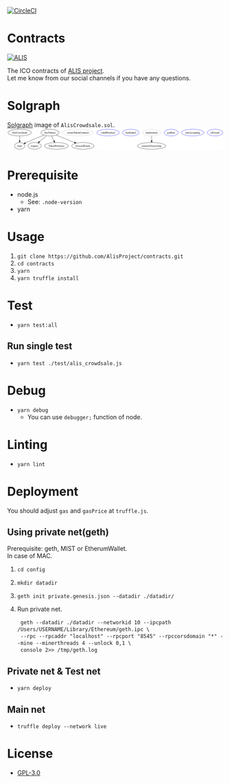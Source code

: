 [![CircleCI](https://circleci.com/gh/AlisProject/contracts/tree/master.svg?style=svg)](https://circleci.com/gh/AlisProject/contracts/tree/master)  
  
# Contracts
[![ALIS](https://alismedia.jp/img/logo.png)](https://alismedia.jp)


The ICO contracts of [ALIS project](https://alismedia.jp).  
Let me know from our social channels if you have any questions.  

# Solgraph
[Solgraph](https://github.com/raineorshine/solgraph) image of `AlisCrowdsale.sol`.  
![](./solgraph/AlisCrowdsale.png)

# Prerequisite 
- node.js
    - See: `.node-version`
- yarn

# Usage

1. `git clone https://github.com/AlisProject/contracts.git`
1. `cd contracts`
1. `yarn`
1. `yarn truffle install`

# Test
- `yarn test:all`

## Run single test
- `yarn test ./test/alis_crowdsale.js`

# Debug
- `yarn debug`
    - You can use `debugger;` function of node.

# Linting
- `yarn lint`

# Deployment
You should adjust `gas` and `gasPrice` at `truffle.js`.

## Using private net(geth)
Prerequisite: geth, MIST or EtherumWallet.  
In case of MAC.

1. `cd config`
1. `mkdir datadir`
1. `geth init private.genesis.json --datadir ./datadir/`
1. Run private net.

        geth --datadir ./datadir --networkid 10 --ipcpath /Users/USERNAME/Library/Ethereum/geth.ipc \
        --rpc --rpcaddr "localhost" --rpcport "8545" --rpccorsdomain "*" --mine --minerthreads 4 --unlock 0,1 \
        console 2>> /tmp/geth.log

## Private net & Test net
- `yarn deploy`

## Main net
- `truffle deploy --network live`

# License
- [GPL-3.0](https://www.gnu.org/licenses/gpl-3.0.txt)
